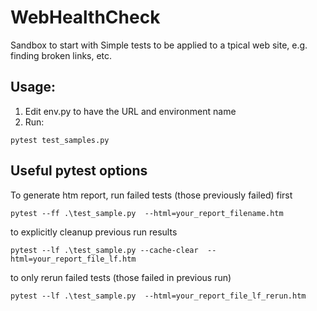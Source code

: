 # WebHealthCheck
Sandbox to start with Simple tests to be applied to a tpical web site, e.g. finding broken links, etc.

## Usage:
1. Edit env.py to have the URL and environment name
2. Run:
```
pytest test_samples.py
```

## Useful pytest options
To generate htm report, run failed tests (those previously failed) first
```commandline
pytest --ff .\test_sample.py  --html=your_report_filename.htm
```

to explicitly cleanup previous run results
```commandline
pytest --lf .\test_sample.py --cache-clear  --html=your_report_file_lf.htm
```

to only rerun failed tests (those failed in previous run)
```commandline
pytest --lf .\test_sample.py  --html=your_report_file_lf_rerun.htm
```
